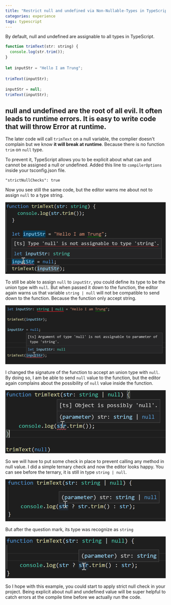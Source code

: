 ```yaml
---
title: "Restrict null and undefined via Non-Nullable-Types in TypeScript"
categories: experience
tags: typescript
---
```


By default, null and undefined are assignable to all types in TypeScript.

```javascript
function trimText(str: string) {
  console.log(str.trim());
}

let inputStr = "Hello I am Trung"; 

trimText(inputStr);

inputStr = null;
trimText(inputStr);
```

## null and undefined are the root of all evil. It often leads to runtime errors. It is easy to write code that will throw Error at runtime.

The later code will call `trimText` on a null variable, the complier doesn't complain but we know **it will break at runtime**. Because there is no function `trim` on `null` type.

To prevent it, TypeScript allows you to be explicit about what can and cannot be assigned a null or undefined. Added this line to `compilerOptions` inside your tsconfig.json file.

```
"strictNullChecks": true
```

Now you see still the same code, but the editor warns me about not to assign `null` to a type string.

![Restrict null and undefined via Non-Nullable-Types in TypeScript](https://github.com/trungk18/trungk18.github.io/raw/master/img/blog/restrict-null-and-undefined-via-non-nullable-types-in-typescript-01.png)

To still be able to assign `null` to `inputStr`, you could define its type to be the union type with `null`. But when passed it down to the function, the editor again warns us that variable `string | null` will not be compatible to send down to the function. Because the function only accept string.

![Restrict null and undefined via Non-Nullable-Types in TypeScript](https://github.com/trungk18/trungk18.github.io/raw/master/img/blog/restrict-null-and-undefined-via-non-nullable-types-in-typescript-02.png)


I changed the signature of the function to accept an union type with `null`. By doing so, I am be able to send `null` value to the function, but the editor again complains about the possibility of `null` value inside the function.

![Restrict null and undefined via Non-Nullable-Types in TypeScript](https://github.com/trungk18/trungk18.github.io/raw/master/img/blog/restrict-null-and-undefined-via-non-nullable-types-in-typescript-03.png)

So we will have to put some check in place to prevent calling any method in null value. I did a simple ternary check and now the editor looks happy. You can see before the ternary, it is still in type `string | null`. 

![Restrict null and undefined via Non-Nullable-Types in TypeScript](https://github.com/trungk18/trungk18.github.io/raw/master/img/blog/restrict-null-and-undefined-via-non-nullable-types-in-typescript-04.png)

But after the question mark, its type was recognize as `string` 

![Restrict null and undefined via Non-Nullable-Types in TypeScript](https://github.com/trungk18/trungk18.github.io/raw/master/img/blog/restrict-null-and-undefined-via-non-nullable-types-in-typescript-05.png)

So I hope with this example, you could start to apply strict null check in your project. Being explicit about null and undefined value will be super helpful to catch errors at the compile time before we actually run the code.
